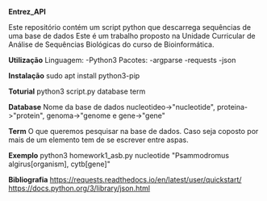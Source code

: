 **Entrez_API**

Este repositório contém um script python que descarrega sequências de uma base de dados
Este é um trabalho proposto na Unidade Curricular de Análise de Sequências Biológicas do curso de Bioinformática.

**Utilização**
Linguagem:
  -Python3
Pacotes:
  -argparse
  -requests
  -json

**Instalação**
sudo apt install python3-pip

**Toturial**
python3 script.py database term

**Database**
Nome da base de dados nucleotideo->"nucleotide", proteina->"protein", genoma->"genome e gene->"gene"

**Term**
O que queremos pesquisar na base de dados. Caso seja coposto por mais de um elemento tem de se escrever entre aspas.

**Exemplo**
python3 homework1_asb.py nucleotide "Psammodromus algirus[organism], cytb[gene]"

**Bibliografia**
https://requests.readthedocs.io/en/latest/user/quickstart/
https://docs.python.org/3/library/json.html
